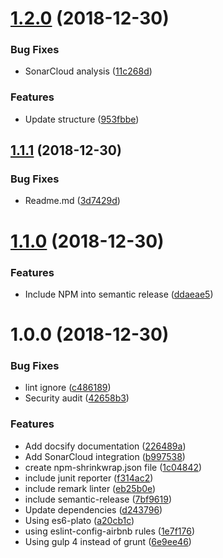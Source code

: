 # [1.2.0](https://github.com/AbrahamTewa/starter.react/compare/v1.1.1...v1.2.0) (2018-12-30)


### Bug Fixes

* SonarCloud analysis ([11c268d](https://github.com/AbrahamTewa/starter.react/commit/11c268d))


### Features

* Update structure ([953fbbe](https://github.com/AbrahamTewa/starter.react/commit/953fbbe))

## [1.1.1](https://github.com/AbrahamTewa/starter.react/compare/v1.1.0...v1.1.1) (2018-12-30)


### Bug Fixes

* Readme.md ([3d7429d](https://github.com/AbrahamTewa/starter.react/commit/3d7429d))

# [1.1.0](https://github.com/AbrahamTewa/starter.react/compare/v1.0.0...v1.1.0) (2018-12-30)


### Features

* Include NPM into semantic release ([ddaeae5](https://github.com/AbrahamTewa/starter.react/commit/ddaeae5))

# 1.0.0 (2018-12-30)


### Bug Fixes

* lint ignore ([c486189](https://github.com/AbrahamTewa/starter.react/commit/c486189))
* Security audit ([42658b3](https://github.com/AbrahamTewa/starter.react/commit/42658b3))


### Features

* Add docsify documentation ([226489a](https://github.com/AbrahamTewa/starter.react/commit/226489a))
* Add SonarCloud integration ([b997538](https://github.com/AbrahamTewa/starter.react/commit/b997538))
* create npm-shrinkwrap.json file ([1c04842](https://github.com/AbrahamTewa/starter.react/commit/1c04842))
* include junit reporter ([f314ac2](https://github.com/AbrahamTewa/starter.react/commit/f314ac2))
* include remark linter ([eb25b0e](https://github.com/AbrahamTewa/starter.react/commit/eb25b0e))
* include semantic-release ([7bf9619](https://github.com/AbrahamTewa/starter.react/commit/7bf9619))
* Update dependencies ([d243796](https://github.com/AbrahamTewa/starter.react/commit/d243796))
* Using es6-plato ([a20cb1c](https://github.com/AbrahamTewa/starter.react/commit/a20cb1c))
* using eslint-config-airbnb rules ([1e7f176](https://github.com/AbrahamTewa/starter.react/commit/1e7f176))
* Using gulp 4 instead of grunt ([6e9ee46](https://github.com/AbrahamTewa/starter.react/commit/6e9ee46))
